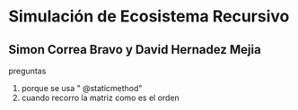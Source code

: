 # Simulación de Ecosistema Recursivo
## Simon Correa Bravo y David Hernadez Mejia


preguntas
1. porque se usa " @staticmethod"
2. cuando recorro la matriz como es el orden